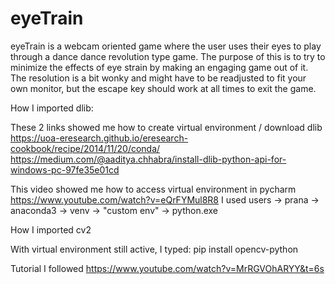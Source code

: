 # eyeTrain
eyeTrain is a webcam oriented game where the user uses their eyes to play through a dance dance revolution type game. The purpose of this is to try to minimize the effects of eye strain by making an engaging game out of it. The resolution is a bit wonky and might have to be readjusted to fit your own monitor, but the escape key should work at all times to exit the game. 

How I imported dlib:

These 2 links showed me how to create virtual environment / download dlib
https://uoa-eresearch.github.io/eresearch-cookbook/recipe/2014/11/20/conda/
https://medium.com/@aaditya.chhabra/install-dlib-python-api-for-windows-pc-97fe35e01cd

This video showed me how to access virtual environment in pycharm
https://www.youtube.com/watch?v=eQrFYMul8R8
I used users -> prana -> anaconda3 -> venv -> "custom env" -> python.exe

How I imported cv2

With virtual environment still active, I typed:
pip install opencv-python

Tutorial I followed
https://www.youtube.com/watch?v=MrRGVOhARYY&t=6s
